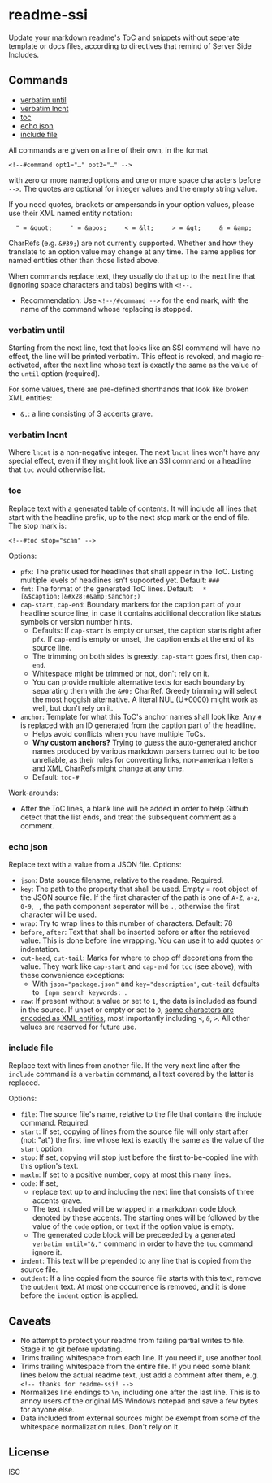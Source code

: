 ﻿
<!--#echo json="package.json" key="name" underline="=" -->
readme-ssi
==========
<!--/#echo -->

<!--#echo json="package.json" key="description" -->
Update your markdown readme&#39;s ToC and snippets without seperate template
or docs files, according to directives that remind of Server Side Includes.
<!--/#echo -->


Commands
--------
<!--#toc -->
  * [verbatim until](#toc-verbatim-until)
  * [verbatim lncnt](#toc-verbatim-lncnt)
  * [toc](#toc-toc)
  * [echo json](#toc-echo-json)
  * [include file](#toc-include-file)

<!--/#toc -->

All commands are given on a line of their own, in the format
<!--#verbatim until="&," -->
```text
<!--#command opt1="…" opt2="…" -->
```

with zero or more named options and one or more space characters before `-->`.
The quotes are optional for integer values and the empty string value.

If you need quotes, brackets or ampersands in your option values,
please use their XML named entity notation:
```text
  " = &quot;     ' = &apos;     < = &lt;     > = &gt;     & = &amp;
```
CharRefs (e.g. `&#39;`) are not currently supported. Whether and how they
translate to an option value may change at any time. The same applies for
named entities other than those listed above.

When commands replace text, they usually do that up to the next line that
(ignoring space characters and tabs) begins with `<!--`.
  * Recommendation: Use `<!--/#command -->` for the end mark,
    with the name of the command whose replacing is stopped.


<a class="readme-ssi-toc-target" id="toc-verbatim-until" name="toc-verbatim-until"></a>
### verbatim until
Starting from the next line, text that looks like an SSI command will have
no effect, the line will be printed verbatim. This effect is revoked,
and magic re-activated, after the next line whose text is exactly the same
as the value of the `until` option (required).

For some values, there are pre-defined shorthands that look like broken
XML entities:

  * `&,`: a line consisting of 3 accents grave.


<a class="readme-ssi-toc-target" id="toc-verbatim-lncnt" name="toc-verbatim-lncnt"></a>
### verbatim lncnt
Where `lncnt` is a non-negative integer. The next `lncnt` lines won't have
any special effect, even if they might look like an SSI command or a headline
that `toc` would otherwise list.


<a class="readme-ssi-toc-target" id="toc-toc" name="toc-toc"></a>
### toc
Replace text with a generated table of contents.
It will include all lines that start with the headline prefix,
up to the next stop mark or the end of file. The stop mark is:
<!--#include file="README.md" start="&lt;!--snip:toc-stop--&gt;"
  maxln=1 code="" -->
<!--#verbatim lncnt="3" -->
```text
<!--#toc stop="scan" -->
```
<!--/#include -->

<!--  Coming up: &nbsp; and HTML code tag. Because even if Github fixes
      its markdown renderer, there will be others that trim whitespace
      from code quotes. -->
Options:
  * `pfx`: The prefix used for headlines that shall appear in the ToC.
    Listing multiple levels of headlines isn't supoorted yet.
    Default: <code>###&nbsp;</code>
  * `fmt`: The format of the generated ToC lines.
    Default: <code>&nbsp; * &#x5B;&amp;$caption;]&#x28;#&amp;$anchor;)</code>
  * `cap-start`, `cap-end`: Boundary markers for the caption part of your
    headline source line, in case it contains additional decoration like
    status symbols or version number hints.
    * Defaults:
      If `cap-start` is empty or unset, the caption starts right after `pfx`.
      If `cap-end` is empty or unset, the caption ends at the end of its
      source line.
    * The trimming on both sides is greedy.
      `cap-start` goes first, then `cap-end`.
    * Whitespace might be trimmed or not, don't rely on it.
    * You can provide multiple alternative texts for each boundary by
      separating them with the `&#0;` CharRef.
      Greedy trimming will select the most hoggish alternative.
      A literal NUL (U+0000) might work as well, but don't rely on it.
  * `anchor`: Template for what this ToC's anchor names shall look like.
    Any `#` is replaced with an ID generated from the caption part of the
    headline.
    * Helps avoid conflicts when you have multiple ToCs.
    * __Why custom anchors?__
      Trying to guess the auto-generated anchor names produced by various
      markdown parsers turned out to be too unreliable, as their rules for
      converting links, non-american letters and XML CharRefs might change
      at any time.
    * Default: `toc-#`

Work-arounds:
  * After the ToC lines, a blank line will be added in order to help Github
    detect that the list ends, and treat the subsequent comment as a comment.


<a class="readme-ssi-toc-target" id="toc-echo-json" name="toc-echo-json"></a>
### echo json
Replace text with a value from a JSON file. Options:
  * `json`: Data source filename, relative to the readme. Required.
  * `key`: The path to the property that shall be used.
    Empty = root object of the JSON source file.
    If the first character of the path is one of `A-Z`, `a-z`, `0-9`, `_`,
    the path component seperator will be `.`, otherwise the first character
    will be used.
  * `wrap`: Try to wrap lines to this number of characters. Default: 78
  * `before`, `after`: Text that shall be inserted before or after the
    retrieved value. This is done before line wrapping. You can use it
    to add quotes or indentation.
  * `cut-head`, `cut-tail`: Marks for where to chop off decorations from the
    value. They work like `cap-start` and `cap-end` for `toc` (see above),
    with these convenience exceptions:
    * With `json="package.json"` and `key="description"`,
      `cut-tail` defaults to <code>&nbsp;[npm search keywords:&nbsp;</code>.
  * `raw`: If present without a value or set to `1`,
    the data is included as found in the source.
    If unset or empty or set to `0`,
    [some characters are encoded as XML entities][xmlunidefuse],
    most importantly including `<`, `&`, `>`.
    All other values are reserved for future use.


<a class="readme-ssi-toc-target" id="toc-include-file" name="toc-include-file"></a>
### include file
Replace text with lines from another file.
If the very next line after the `include` command is a `verbatim` command,
all text covered by the latter is replaced.

Options:
  * `file`: The source file's name, relative to the file that contains the
    include command. Required.
  * `start`: If set, copying of lines from the source file will only start
    after (not: "at") the first line whose text is exactly the same as the
    value of the `start` option.
  * `stop`: If set, copying will stop just before the first to-be-copied line
    with this option's text.
  * `maxln`: If set to a positive number, copy at most this many lines.
  * `code`: If set,
    * replace text up to and including the next line that consists of three
      accents grave.
    * The text included will be wrapped in a markdown code block denoted by
      these accents. The starting ones will be followed by the value of the
      `code` option, or `text` if the option value is empty.
    * The generated code block will be preceeded by a generated
      `verbatim until="&,"` command in order to have the `toc`
      command ignore it.
  * `indent`: This text will be prepended to any line that is copied from the
    source file.
  * `outdent`: If a line copied from the source file starts with this text,
    remove the `outdent` text. At most one occurrence is removed, and it is
    done before the `indent` option is applied.







<!--snip:toc-stop-->
<!--#toc stop="scan" -->


Caveats
-------
  * No attempt to protect your readme from failing partial writes to file.
    Stage it to git before updating.
  * Trims trailing whitespace from each line. If you need it, use another tool.
  * Trims trailing whitespace from the entire file. If you need some blank
    lines below the actual readme text, just add a comment after them, e.g.
    `<!-- thanks for readme-ssi! -->`
  * Normalizes line endings to `\n`, including one after the last line.
    This is to annoy users of the original MS Windows notepad and save
    a few bytes for anyone else.
  * Data included from external sources might be exempt from some of the
    whitespace normalization rules. Don't rely on it.




  [xmlunidefuse]: https://github.com/mk-pmb/xmlunidefuse-js


License
-------
<!--#echo json="package.json" key=".license" -->
ISC
<!--/#echo -->
